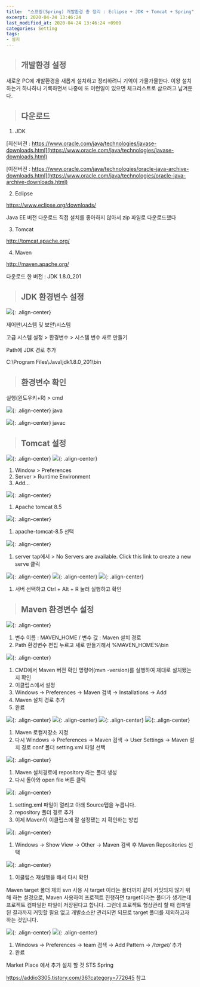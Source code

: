 ```yaml
---
title:  "스프링(Spring) 개발환경 총 정리 : Eclipse + JDK + Tomcat + Spring"
excerpt: 2020-04-24 13:46:24
last_modified_at: 2020-04-24 13:46:24 +0900
categories: Setting
tags:
- 설치
---
```


>## 개발환경 설정

새로운 PC에 개발환경을 새롭게 설치하고 정리하려니 기억이 가물가물한다.
이왕 설치하는거 하나하나 기록하면서 나중에 또 이런일이 있으면 체크리스트로 삼으려고 남겨둔다.


>## 다운로드

1. JDK

  [최신버전 : https://www.oracle.com/java/technologies/javase-downloads.html](https://www.oracle.com/java/technologies/javase-downloads.html)

  [이전버전 : https://www.oracle.com/java/technologies/oracle-java-archive-downloads.html](https://www.oracle.com/java/technologies/oracle-java-archive-downloads.html)


2. Eclipse

  https://www.eclipse.org/downloads/

  Java EE 버전 다운로드
  직접 설치를 좋아하지 않아서 zip 파일로 다운로드했다


3. Tomcat

  http://tomcat.apache.org/

4. Maven

  http://maven.apache.org/


다운로드 한 버전 : JDK 1.8.0_201


>## JDK 환경변수 설정

![](/assets/images/set/set_12.JPG){: .align-center}


제어판\시스템 및 보안\시스템

고급 시스템 설정 > 환경변수 > 시스템 변수 새로 만들기


Path에 JDK 경로 추가

C:\Program Files\Java\jdk1.8.0_201\bin


>## 환경변수 확인

실행(윈도우키+R) > cmd

![](/assets/images/set/set_02.JPG){: .align-center}
java

![](/assets/images/set/set_03.JPG){: .align-center}
javac


>## Tomcat 설정

![](/assets/images/set/set_04.JPG){: .align-center}
![](/assets/images/set/set_05.JPG){: .align-center}
1. Window > Preferences
1. Server > Runtime Environment
1. Add...

![](/assets/images/set/set_06.JPG){: .align-center}
1. Apache tomcat 8.5

![](/assets/images/set/set_07.JPG){: .align-center}
1. apache-tomcat-8.5 선택

![](/assets/images/set/set_08.JPG){: .align-center}
1. server tap에서 > No Servers are available. Click this link to create a new serve 클릭

![](/assets/images/set/set_09.JPG){: .align-center}
![](/assets/images/set/set_10.JPG){: .align-center}
![](/assets/images/set/set_11.JPG){: .align-center}
1. 서버 선택하고 Ctrl + Alt + R 눌러 실행하고 확인

>## Maven 환경변수 설정

![](/assets/images/set/set_13.JPG){: .align-center}
1. 변수 이름 : MAVEN_HOME / 변수 값 : Maven 설치 경로
1. Path 환경변수 편집 누르고 새로 만들기해서 %MAVEN_HOME%\bin

![](/assets/images/set/set_14.JPG){: .align-center}
1. CMD에서 Maven 버전 확인 명령어(mvn -version)를 실행하여 제대로 설치됐는지 확인
1. 이클립스에서 설정
1. Windows → Preferences → Maven 검색 → Installations → Add
1. Maven 설치 경로 추가
1. 완료

![](/assets/images/set/set_15.JPG){: .align-center}
![](/assets/images/set/set_16.JPG){: .align-center}
![](/assets/images/set/set_17.JPG){: .align-center}
![](/assets/images/set/set_18.JPG){: .align-center}


1. Maven 로컬저장소 지정
1. 다시 Windows → Preferences → Maven 검색 → User Settings → Maven 설치 경로 conf 폴더 setting.xml 파일 선택

![](/assets/images/set/set_19.JPG){: .align-center}
1. Maven 설치경로에 repository 라는 폴더 생성
1. 다시 돌아와 open file 버튼 클릭

![](/assets/images/set/set_20.JPG){: .align-center}


1. setting.xml 파일이 열리고 아래 Source탭을 누릅니다.
1. <localRepository> repository 폴더 경로 </localRepository> 추가
1. 이제 Maven이 이클립스에 잘 설정됐는 지 확인하는 방법

![](/assets/images/set/set_21.JPG){: .align-center}
1. Windows → Show View → Other → Maven 검색 후 Maven Repositories 선택

![](/assets/images/set/set_22.JPG){: .align-center}
1. 이클립스 재실행을 해서 다시 확인


Maven target 폴더 제외
svn 사용 시 target 이라는 폴더까지 같이 커밋되지 않기 위해 하는 설정으로, Maven 사용하여 프로젝트 진행하면 target이라는 폴더가 생기는데 프로젝트 컴파일한 파일이 저장된다고 합니다. 그런데 프로젝트 형상관리 할 때 컴파일된 결과까지 커밋할 필요 없고 개발소스만 관리되면 되므로 target 폴더를 제외하고자 하는 것입니다.

![](/assets/images/set/set_23.JPG){: .align-center}
![](/assets/images/set/set_24.JPG){: .align-center}
1. Windows → Preferences → team 검색 → Add Pattern → */target/* 추가
2. 완료


Market Place 에서 추가 설치 할 것
STS Spring


https://addio3305.tistory.com/36?category=772645 참고
